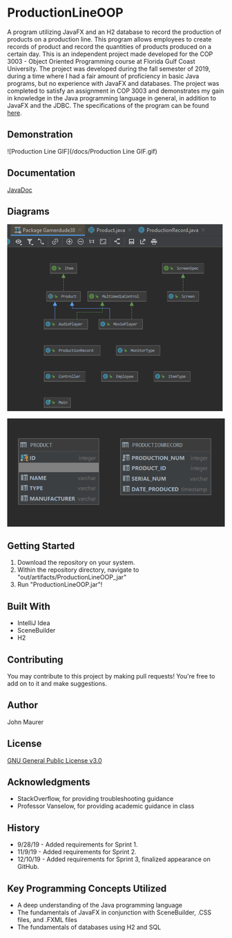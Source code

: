 # ProductionLineOOP
A program utilizing JavaFX and an H2 database to record the production of products on a production line. This program allows employees to create records of product and record the quantities of products produced on a certain day. This is an independent project made developed for the COP 3003 - Object Oriented Programming course at Florida Gulf Coast University. The project was developed during the fall semester of 2019, during a time where I had a fair amount of proficiency in basic Java programs, but no experience with JavaFX and databases. The project was completed to satisfy an assignment in COP 3003 and demonstrates my gain in knowledge in the Java programming language in general, in addition to JavaFX and the JDBC. The specifications of the program can be found [here](https://sites.google.com/site/profvanselow/course/cop-3003/oop-project).

## Demonstration
![Production Line GIF](/docs/Production Line GIF.gif)

## Documentation
[JavaDoc](https://gamerdude38.github.io/ProductionLineOOP/)

## Diagrams
![Class Diagram](/docs/ClassDiagram.png)

![Database Diagram](/docs/DatabaseDiagram.png)

## Getting Started
1. Download the repository on your system.
1. Within the repository directory, navigate to "out/artifacts/ProductionLineOOP_jar"
1. Run "ProductionLineOOP.jar"!

## Built With
* IntelliJ Idea
* SceneBuilder
* H2

## Contributing
You may contribute to this project by making pull requests! You're free to add on to it and make suggestions.

## Author
John Maurer

## License
[GNU General Public License v3.0](https://choosealicense.com/licenses/gpl-3.0/)

## Acknowledgments
* StackOverflow, for providing troubleshooting guidance
* Professor Vanselow, for providing academic guidance in class

## History
* 9/28/19 - Added requirements for Sprint 1.
* 11/9/19 - Added requirements for Sprint 2.
* 12/10/19 - Added requirements for Sprint 3, finalized appearance on GitHub.

## Key Programming Concepts Utilized
* A deep understanding of the Java programming language
* The fundamentals of JavaFX in conjunction with SceneBuilder, .CSS files, and .FXML files
* The fundamentals of databases using H2 and SQL
